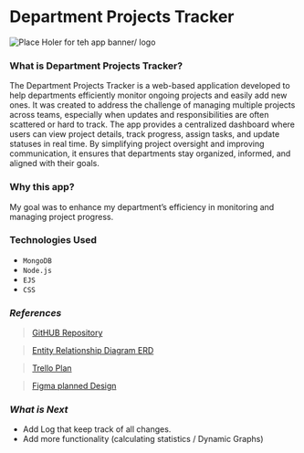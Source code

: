 # Department Projects Tracker

![Place Holer for teh app banner/ logo]()

### What is Department Projects Tracker?
The Department Projects Tracker is a web-based application developed to help departments efficiently monitor ongoing projects and easily add new ones. It was created to address the challenge of managing multiple projects across teams, especially when updates and responsibilities are often scattered or hard to track. The app provides a centralized dashboard where users can view project details, track progress, assign tasks, and update statuses in real time. By simplifying project oversight and improving communication, it ensures that departments stay organized, informed, and aligned with their goals.

### Why this app?
My goal was to enhance my department’s efficiency in monitoring and managing project progress.

### Technologies Used
+ ``MongoDB``
+ ``Node.js``
+ ``EJS``
+ ``CSS``

### ***References***
> [GitHUB Repository](https://github.com/ibutaibeh/Department-Projects-Tracker) 

> [Entity Relationship Diagram ERD](https://lucid.app/lucidchart/88fb90a9-0143-40cd-8036-eb30a03149f4/view)

> [Trello Plan](https://trello.com/b/VP83KLhK/department-projects-tracker-plan)

> [Figma planned Design](https://www.figma.com/design/CYWAJTq4SQLvhXj1z11vlU/department-projects-tracker-plan?node-id=1-33&t=kTOIe2098o1MPcFO-0)


### *What is Next*
+ Add Log that keep track of all changes. 
+ Add more functionality (calculating statistics / Dynamic Graphs)